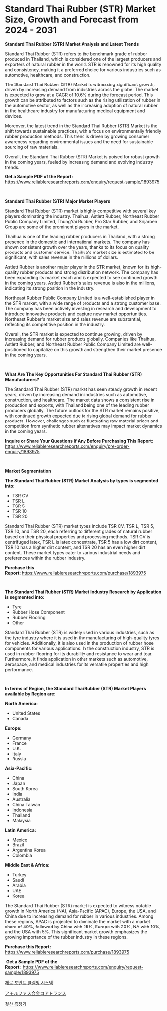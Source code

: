 <p><h1>Standard Thai Rubber (STR) Market Size, Growth and Forecast from 2024 - 2031</h1></p><p><strong>Standard Thai Rubber (STR) Market Analysis and Latest Trends</strong></p>
<p><p>Standard Thai Rubber (STR) refers to the benchmark grade of rubber produced in Thailand, which is considered one of the largest producers and exporters of natural rubber in the world. STR is renowned for its high quality and consistency, making it a preferred choice for various industries such as automotive, healthcare, and construction.</p><p>The Standard Thai Rubber (STR) Market is witnessing significant growth, driven by increasing demand from industries across the globe. The market is expected to grow at a CAGR of 10.6% during the forecast period. This growth can be attributed to factors such as the rising utilization of rubber in the automotive sector, as well as the increasing adoption of natural rubber in the healthcare industry for manufacturing medical equipment and devices.</p><p>Moreover, the latest trend in the Standard Thai Rubber (STR) Market is the shift towards sustainable practices, with a focus on environmentally friendly rubber production methods. This trend is driven by growing consumer awareness regarding environmental issues and the need for sustainable sourcing of raw materials.</p><p>Overall, the Standard Thai Rubber (STR) Market is poised for robust growth in the coming years, fueled by increasing demand and evolving industry trends.</p></p>
<p><strong>Get a Sample PDF of the Report:&nbsp;</strong> <a href="https://www.reliableresearchreports.com/enquiry/request-sample/1893975">https://www.reliableresearchreports.com/enquiry/request-sample/1893975</a></p>
<p>&nbsp;</p>
<p><strong>Standard Thai Rubber (STR) Major Market Players</strong></p>
<p><p>Standard Thai Rubber (STR) market is highly competitive with several key players dominating the industry. Thaihua, Astlett Rubber, Northeast Rubber Public Company Limited, ThungYai Rubber, Pro Star Rubber, and Srijaroen Group are some of the prominent players in the market.</p><p>Thaihua is one of the leading rubber producers in Thailand, with a strong presence in the domestic and international markets. The company has shown consistent growth over the years, thanks to its focus on quality products and customer service. Thaihua's market size is estimated to be significant, with sales revenue in the millions of dollars.</p><p>Astlett Rubber is another major player in the STR market, known for its high-quality rubber products and strong distribution network. The company has been expanding its market reach and is expected to see continued growth in the coming years. Astlett Rubber's sales revenue is also in the millions, indicating its strong position in the industry.</p><p>Northeast Rubber Public Company Limited is a well-established player in the STR market, with a wide range of products and a strong customer base. The company has been actively investing in research and development to introduce innovative products and capture new market opportunities. Northeast Rubber's market size and sales revenue are substantial, reflecting its competitive position in the industry.</p><p>Overall, the STR market is expected to continue growing, driven by increasing demand for rubber products globally. Companies like Thaihua, Astlett Rubber, and Northeast Rubber Public Company Limited are well-positioned to capitalize on this growth and strengthen their market presence in the coming years.</p></p>
<p>&nbsp;</p>
<p><strong>What Are The Key Opportunities For Standard Thai Rubber (STR) Manufacturers?</strong></p>
<p><p>The Standard Thai Rubber (STR) market has seen steady growth in recent years, driven by increasing demand in industries such as automotive, construction, and healthcare. The market data shows a consistent rise in production and exports, with Thailand being one of the leading rubber producers globally. The future outlook for the STR market remains positive, with continued growth expected due to rising global demand for rubber products. However, challenges such as fluctuating raw material prices and competition from synthetic rubber alternatives may impact market dynamics in the coming years.</p></p>
<p><strong>Inquire or Share Your Questions If Any Before Purchasing This Report:</strong> <a href="https://www.reliableresearchreports.com/enquiry/pre-order-enquiry/1893975">https://www.reliableresearchreports.com/enquiry/pre-order-enquiry/1893975</a></p>
<p>&nbsp;</p>
<p><strong>Market Segmentation</strong></p>
<p><strong>The Standard Thai Rubber (STR) Market Analysis by types is segmented into:</strong></p>
<p><ul><li>TSR CV</li><li>TSR L</li><li>TSR 5</li><li>TSR 10</li><li>TSR 20</li></ul></p>
<p><p>Standard Thai Rubber (STR) market types include TSR CV, TSR L, TSR 5, TSR 10, and TSR 20, each referring to different grades of natural rubber based on their physical properties and processing methods. TSR CV is centrifuged latex, TSR L is latex concentrate, TSR 5 has a low dirt content, TSR 10 has a higher dirt content, and TSR 20 has an even higher dirt content. These market types cater to various industrial needs and preferences within the rubber industry.</p></p>
<p><strong>Purchase this Report:&nbsp;</strong><a href="https://www.reliableresearchreports.com/purchase/1893975">https://www.reliableresearchreports.com/purchase/1893975</a></p>
<p>&nbsp;</p>
<p><strong>The Standard Thai Rubber (STR) Market Industry Research by Application is segmented into:</strong></p>
<p><ul><li>Tyre</li><li>Rubber Hose Component</li><li>Rubber Flooring</li><li>Other</li></ul></p>
<p><p>Standard Thai Rubber (STR) is widely used in various industries, such as the tyre industry where it is used in the manufacturing of high-quality tyres for vehicles. Additionally, it is also used in the production of rubber hose components for various applications. In the construction industry, STR is used in rubber flooring for its durability and resistance to wear and tear. Furthermore, it finds application in other markets such as automotive, aerospace, and medical industries for its versatile properties and high performance.</p></p>
<p>&nbsp;</p>
<p><strong>In terms of Region, the Standard Thai Rubber (STR) Market Players available by Region are:</strong></p>
<p>
    <p> <strong> North America: </strong>
        <ul>
            <li>United States</li>
            <li>Canada</li>
        </ul>
        </p> 
    <p> <strong> Europe: </strong>
        <ul>
            <li>Germany</li>
            <li>France</li>
            <li>U.K.</li>
            <li>Italy</li>
            <li>Russia</li>
        </ul>
        </p> 
    <p> <strong> Asia-Pacific: </strong>
        <ul>
            <li>China</li>
            <li>Japan</li>
            <li>South Korea</li>
            <li>India</li>
            <li>Australia</li>
            <li>China Taiwan</li>
            <li>Indonesia</li>
            <li>Thailand</li>
            <li>Malaysia</li>
        </ul>
        </p> 
    <p> <strong> Latin America: </strong>
        <ul>
            <li>Mexico</li>
            <li>Brazil</li>
            <li>Argentina Korea</li>
            <li>Colombia</li>
        </ul>
        </p> 
    <p> <strong> Middle East & Africa: </strong>
        <ul>
            <li>Turkey</li>
            <li>Saudi</li>
            <li>Arabia</li>
            <li>UAE</li>
            <li>Korea</li>
        </ul>
    </p>
    </p>
<p><p>The Standard Thai Rubber (STR) market is expected to witness notable growth in North America (NA), Asia-Pacific (APAC), Europe, the USA, and China due to increasing demand for rubber in various industries. Among these regions, APAC is projected to dominate the market with a market share of 40%, followed by China with 25%, Europe with 20%, NA with 10%, and the USA with 5%. This significant market growth emphasizes the growing importance of the rubber industry in these regions.</p></p>
<p><strong>Purchase this Report: </strong><a href="https://www.reliableresearchreports.com/purchase/1893975">https://www.reliableresearchreports.com/purchase/1893975</a></p>
<p>&nbsp;<strong>Get a Sample PDF of the Report:&nbsp;&nbsp;</strong><a href="https://www.reliableresearchreports.com/enquiry/request-sample/1893975">https://www.reliableresearchreports.com/enquiry/request-sample/1893975</a></p>
<p><strong></strong></p>
<p><p><a href="https://medium.com/@everettilkinson56562023/%EC%A0%9C%EB%A1%9C%ED%8F%AC%EC%9D%B8%ED%8A%B8-%ED%81%B4%EB%9E%A8%ED%95%91-%EC%8B%9C%EC%8A%A4%ED%85%9C-%EC%8B%9C%EC%9E%A5%EC%9D%80-%EC%8B%9C%EC%9E%A5-%EC%A0%90%EC%9C%A0%EC%9C%A8-%EC%8B%9C%EC%9E%A5-%ED%8A%B8%EB%A0%8C%EB%93%9C-%EB%B0%8F-%EC%8B%9C%EC%9E%A5-%EC%84%B1%EC%9E%A5%EC%97%90-%EB%8C%80%ED%95%9C-%EC%A0%95%EB%B3%B4%EB%A5%BC-%EC%A0%9C%EA%B3%B5%ED%95%A9%EB%8B%88%EB%8B%A4-dfb910c47c79">제로 포인트 클램핑 시스템</a></p><p><a href="https://medium.com/@rusty-marie2024/%E9%9D%9E%E6%99%B6%E5%90%88%E9%87%91%E3%82%B3%E3%82%A2%E3%83%88%E3%83%A9%E3%83%B3%E3%82%B9%E3%83%95%E3%82%A9%E3%83%BC%E3%83%9E%E3%83%BC%E5%B8%82%E5%A0%B4%E8%A6%8F%E6%A8%A1%E3%81%AF-%E3%82%B0%E3%83%AD%E3%83%BC%E3%83%90%E3%83%AB%E7%94%A3%E6%A5%AD%E3%81%AE%E3%83%99%E3%82%B9%E3%83%88%E3%83%9E%E3%83%BC%E3%82%B1%E3%83%86%E3%82%A3%E3%83%B3%E3%82%B0%E3%83%81%E3%83%A3%E3%83%8D%E3%83%AB%E3%82%92%E6%98%8E%E3%82%89%E3%81%8B%E3%81%AB%E3%81%97%E3%81%BE%E3%81%99-28afdc5d8297">アモルファス合金コアトランス</a></p><p><a href="https://medium.com/@adonispellea2022/%EB%9D%BD%ED%85%8C%EC%9D%B4%ED%8A%B8-%EB%AF%B8%ED%84%B0-%EC%8B%9C%EC%9E%A5-%EC%8B%9C%EC%9E%A5-%EC%A0%90%EC%9C%A0%EC%9C%A8-%EC%8B%9C%EC%9E%A5-%ED%8A%B8%EB%A0%8C%EB%93%9C-%EB%B0%8F-%EB%AF%B8%EB%9E%98-%EC%84%B1%EC%9E%A5-%ED%83%90%EC%83%89-de2d23c00593">젖산 측정기</a></p></p>